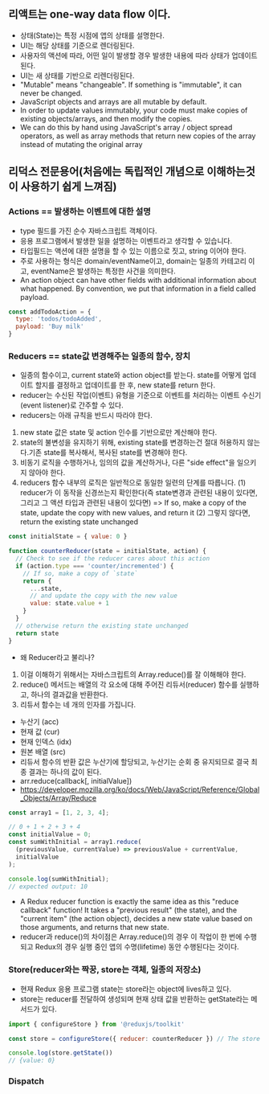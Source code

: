 ## 리액트는 one-way data flow 이다.
- 상태(State)는 특정 시점에 앱의 상태를 설명한다.
- UI는 해당 상태를 기준으로 렌더링된다.
- 사용자의 액션에 따라, 어떤 일이 발생할 경우 발생한 내용에 따라 상태가 업데이트된다.
- UI는 새 상태를 기반으로 리렌더링된다.
- "Mutable" means "changeable". If something is "immutable", it can never be changed.
- JavaScript objects and arrays are all mutable by default.
- In order to update values immutably, your code must make copies of existing objects/arrays, and then modify the copies.
- We can do this by hand using JavaScript's array / object spread operators, as well as array methods that return new copies of the array instead of mutating the original array

## 리덕스 전문용어(처음에는 독립적인 개념으로 이해하는것이 사용하기 쉽게 느껴짐)
### Actions == 발생하는 이벤트에 대한 설명
- type 필드를 가진 순수 자바스크립트 객체이다. 
- 응용 프로그램에서 발생한 일을 설명하는 이벤트라고 생각할 수 있습니다.
- 타입필드는 액션에 대한 설명을 할 수 있는 이름으로 짓고, string 이어야 한다. 
- 주로 사용하는 형식은 domain/eventName이고,  domain는 일종의 카테고리 이고, eventName은 발생하는 특정한 사건을 의미한다. 
- An action object can have other fields with additional information about what happened. By convention, we put that information in a field called payload.
```javascript
const addTodoAction = {
  type: 'todos/todoAdded',
  payload: 'Buy milk'
}
```
### Reducers == state값 변경해주는 일종의 함수, 장치
- 일종의 함수이고, current state와 action object를 받는다. state를 어떻게 업데이트 할지를 결정하고 업데이트를 한 후, new state를 return 한다.
- reducer는 수신된 작업(이벤트) 유형을 기준으로 이벤트를 처리하는 이벤트 수신기(event listener)로 간주할 수 있다.
- reducers는 아래 규칙을 반드시 따라야 한다.
1. new state 값은 state 및 action 인수를 기반으로만 계산해야 한다.
2. state의 불변성을 유지하기 위해, existing state를 변경하는건 절대 허용하지 않는다.기존 state를 복사해서, 복사된 state를 변경해야 한다.
3. 비동기 로직을 수행하거나, 임의의 값을 계산하거나, 다른 "side effect"을 일으키지 않아야 한다.
4. reducers 함수 내부의 로직은 일반적으로 동일한 일련의 단계를 따릅니다.
(1) reducer가 이 동작을 신경쓰는지 확인한다(즉 state변경과 관련된 내용이 있다면, 그리고 그 액션 타입과 관련된 내용이 있다면) => If so, make a copy of the state, update the copy with new values, and return it
(2) 그렇지 않다면, return the existing state unchanged
```javascript
const initialState = { value: 0 }

function counterReducer(state = initialState, action) {
  // Check to see if the reducer cares about this action
  if (action.type === 'counter/incremented') {
    // If so, make a copy of `state`
    return {
      ...state,
      // and update the copy with the new value
      value: state.value + 1
    }
  }
  // otherwise return the existing state unchanged
  return state
}
```
- 왜 Reducer라고 불리나?
1. 이걸 이해하기 위해서는 자바스크립트의 Array.reduce()를 잘 이해해야 한다.
2. reduce() 메서드는 배열의 각 요소에 대해 주어진 리듀서(reducer) 함수를 실행하고, 하나의 결과값을 반환한다.
3. 리듀서 함수는 네 개의 인자를 가집니다.
- 누산기 (acc)
- 현재 값 (cur)
- 현재 인덱스 (idx)
- 원본 배열 (src)
- 리듀서 함수의 반환 값은 누산기에 할당되고, 누산기는 순회 중 유지되므로 결국 최종 결과는 하나의 값이 된다.
- arr.reduce(callback[, initialValue])
- https://developer.mozilla.org/ko/docs/Web/JavaScript/Reference/Global_Objects/Array/Reduce
```javascript
const array1 = [1, 2, 3, 4];

// 0 + 1 + 2 + 3 + 4
const initialValue = 0;
const sumWithInitial = array1.reduce(
  (previousValue, currentValue) => previousValue + currentValue,
  initialValue
);

console.log(sumWithInitial);
// expected output: 10

```
- A Redux reducer function is exactly the same idea as this "reduce callback" function! It takes a "previous result" (the state), and the "current item" (the action object), decides a new state value based on those arguments, and returns that new state.
- reducer과 reduce()의 차이점은 Array.reduce()의 경우 이 작업이 한 번에 수행되고 Redux의 경우 실행 중인 앱의 수명(lifetime) 동안 수행된다는 것이다.

### Store(reducer와는 짝꿍, store는 객체, 일종의 저장소)
- 현재 Redux 응용 프로그램 state는 store라는 object에 lives하고 있다.
- store는 reducer를 전달하여 생성되며 현재 상태 값을 반환하는 getState라는 메서드가 있다.
```javascript
import { configureStore } from '@reduxjs/toolkit'

const store = configureStore({ reducer: counterReducer }) // The store is created by passing in a reducer, 

console.log(store.getState())
// {value: 0}
```

### Dispatch
